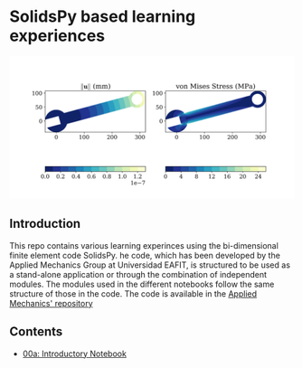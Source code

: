 # SolidsPy based learning experiences

![Displacement field in a wrench.](./notebooks/img/wrench.png)

## Introduction

This repo contains various learning experinces using the bi-dimensional finite element code SolidsPy.
he code, which has been developed by the Applied Mechanics Group at Universidad EAFIT, is structured to be used
as a stand-alone application or through the combination of independent modules. The modules used in the different
notebooks follow the same structure of those in the code.
The code is available in the [Applied Mechanics' repository](https://github.com/AppliedMechanics-EAFIT/SolidsPy)

## Contents

* [00a: Introductory Notebook](https://nbviewer.jupyter.org/github/AppliedMechanics-EAFIT/Introductory-Finite-Elements/blob/master/notebooks/00a_introductory_notebook.ipynb)
